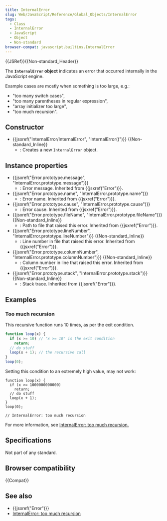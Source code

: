 ```yaml
---
title: InternalError
slug: Web/JavaScript/Reference/Global_Objects/InternalError
tags:
  - Class
  - InternalError
  - JavaScript
  - Object
  - Non-standard
browser-compat: javascript.builtins.InternalError
---
```


{{JSRef}}{{Non-standard_Header}}

The **`InternalError` object** indicates an error that occurred internally in the JavaScript engine.

Example cases are mostly when something is too large, e.g.:

- "too many switch cases",
- "too many parentheses in regular expression",
- "array initializer too large",
- "too much recursion".

## Constructor

- {{jsxref("InternalError/InternalError", "InternalError()")}} {{Non-standard_Inline}}
  - : Creates a new `InternalError` object.

## Instance properties

- {{jsxref("Error.prototype.message", "InternalError.prototype.message")}}
  - : Error message. Inherited from {{jsxref("Error")}}.
- {{jsxref("Error.prototype.name", "InternalError.prototype.name")}}
  - : Error name. Inherited from {{jsxref("Error")}}.
- {{jsxref("Error.prototype.cause", "InternalError.prototype.cause")}}
  - : Error cause. Inherited from {{jsxref("Error")}}.
- {{jsxref("Error.prototype.fileName", "InternalError.prototype.fileName")}} {{Non-standard_Inline}}
  - : Path to file that raised this error. Inherited from {{jsxref("Error")}}.
- {{jsxref("Error.prototype.lineNumber", "InternalError.prototype.lineNumber")}} {{Non-standard_Inline}}
  - : Line number in file that raised this error. Inherited from {{jsxref("Error")}}.
- {{jsxref("Error.prototype.columnNumber", "InternalError.prototype.columnNumber")}} {{Non-standard_Inline}}
  - : Column number in line that raised this error. Inherited from {{jsxref("Error")}}.
- {{jsxref("Error.prototype.stack", "InternalError.prototype.stack")}} {{Non-standard_Inline}}
  - : Stack trace. Inherited from {{jsxref("Error")}}.

## Examples

### Too much recursion

This recursive function runs 10 times, as per the exit condition.

```js
function loop(x) {
  if (x >= 10) // "x >= 10" is the exit condition
    return;
  // do stuff
  loop(x + 1); // the recursive call
}
loop(0);
```

Setting this condition to an extremely high value, may not work:

```js-nolint example-bad
function loop(x) {
  if (x >= 1000000000000)
    return;
  // do stuff
  loop(x + 1);
}
loop(0);

// InternalError: too much recursion
```

For more information, see [InternalError: too much recursion.](/en-US/docs/Web/JavaScript/Reference/Errors/Too_much_recursion)

## Specifications

Not part of any standard.

## Browser compatibility

{{Compat}}

## See also

- {{jsxref("Error")}}
- [InternalError: too much recursion](/en-US/docs/Web/JavaScript/Reference/Errors/Too_much_recursion)
